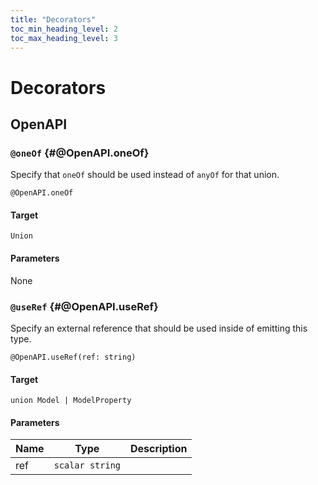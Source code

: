 ```yaml
---
title: "Decorators"
toc_min_heading_level: 2
toc_max_heading_level: 3
---
```


# Decorators

## OpenAPI

### `@oneOf` {#@OpenAPI.oneOf}

Specify that `oneOf` should be used instead of `anyOf` for that union.

```typespec
@OpenAPI.oneOf
```

#### Target

`Union`

#### Parameters

None

### `@useRef` {#@OpenAPI.useRef}

Specify an external reference that should be used inside of emitting this type.

```typespec
@OpenAPI.useRef(ref: string)
```

#### Target

`union Model | ModelProperty`

#### Parameters

| Name | Type            | Description |
| ---- | --------------- | ----------- |
| ref  | `scalar string` |             |
